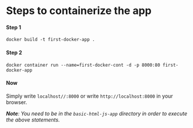 # Steps to containerize the app


#### Step 1
```docker build -t first-docker-app .```

#### Step 2
```docker container run --name=first-docker-cont -d -p 8000:80 first-docker-app```

#### Now
Simply write ```localhost//:8000``` or write ```http://localhost:8000``` in your browser.


<i><b>Note</b>: You need to be in the ```basic-html-js-app``` directory in order to execute the above statements. 
</i>


